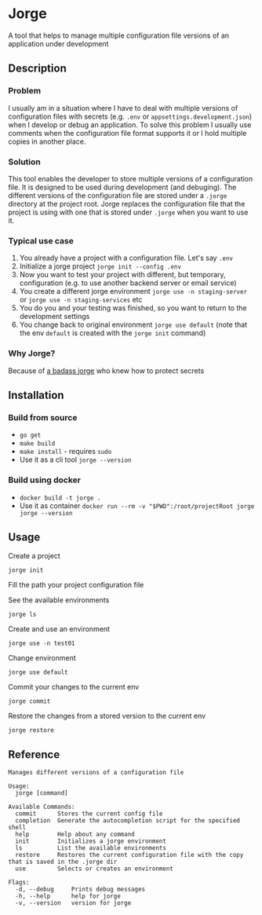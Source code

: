 # Jorge

A tool that helps to manage multiple configuration file versions of an application under development

## Description

### Problem 

I usually am in a situation where I have to deal with multiple versions of configuration files with secrets (e.g. `.env` or `appsettings.development.json`) when I develop or debug an application. 
To solve this problem I usually use comments when the configuration file format supports it or I hold multiple copies in another place.

### Solution

This tool enables the developer to store multiple versions of a configuration file. It is designed to be used during development (and debuging).
The different versions of the configuration file are stored under a `.jorge` directory at the project root. Jorge replaces the configuration file that the project is using with one that is stored under `.jorge` when you want to use it.

### Typical use case

1. You already have a project with a configuration file. Let's say `.env`
2. Initialize a jorge project `jorge init --config .env` 
3. Now you want to test your project with different, but temporary, configuration (e.g. to use another backend server or email service)
4. You create a different jorge environment `jorge use -n staging-server` or `jorge use -n staging-services` etc
5. You do you and your testing was finished, so you want to return to the development settings
6. You change back to original environment `jorge use default` (note that the env `default` is created with the `jorge init` command)

### Why Jorge?

Because of [a badass jorge](https://www.litcharts.com/lit/the-name-of-the-rose/characters/jorge-of-burgos) who knew how to protect secrets

## Installation

### Build from source 

- `go get`
- `make build`
- `make install` - requires `sudo`
- Use it as a cli tool `jorge --version`

### Build using docker

- `docker build -t jorge .`
- Use it as container `docker run --rm -v "$PWD":/root/projectRoot jorge jorge --version`



## Usage

Create a project

`jorge init`

Fill the path your project configuration file

See the available environments

`jorge ls`

Create and use an environment

`jorge use -n test01`

Change environment

`jorge use default`

Commit your changes to the current env

`jorge commit`

Restore the changes from a stored version to the current env

`jorge restore`


## Reference

```
Manages different versions of a configuration file

Usage:
  jorge [command]

Available Commands:
  commit      Stores the current config file
  completion  Generate the autocompletion script for the specified shell
  help        Help about any command
  init        Initializes a jorge environment
  ls          List the available environments
  restore     Restores the current configuration file with the copy that is saved in the .jorge dir
  use         Selects or creates an environment

Flags:
  -d, --debug     Prints debug messages
  -h, --help      help for jorge
  -v, --version   version for jorge
```
